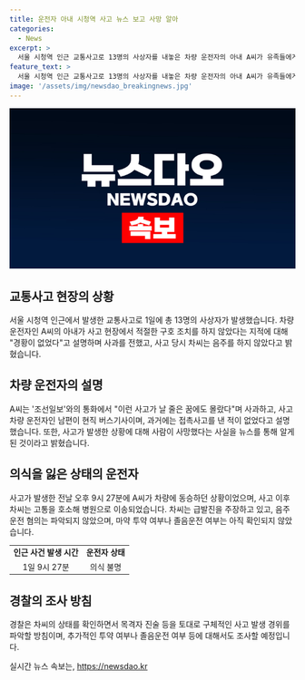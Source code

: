 ```yaml
---
title: 운전자 아내 시청역 사고 뉴스 보고 사망 알아
categories:
  - News
excerpt: >
  서울 시청역 인근 교통사고로 13명의 사상자를 내놓은 차량 운전자의 아내 A씨가 유족들에게 사과했다. A씨는 사고 당시 병원으로 이송된 남편에 동승하고 있었으며, 사고 현장에서 곧바로 검거됐다. 음주운전 혐의는 파악되지 않았고, 경찰은 사고 발생 경위를 확인 중이다. A씨는 사고가 날 줄은 꿈에도 몰랐다며 사과하고, 구호 조치를 하지 않았던 점에 대해 기억이 없다고 주장했다. (150자)
feature_text: >
  서울 시청역 인근 교통사고로 13명의 사상자를 내놓은 차량 운전자의 아내 A씨가 유족들에게 사과했다. A씨는 사고 당시 병원으로 이송된 남편에 동승하고 있었으며, 사고 현장에서 곧바로 검거됐다. 음주운전 혐의는 파악되지 않았고, 경찰은 사고 발생 경위를 확인 중이다. A씨는 사고가 날 줄은 꿈에도 몰랐다며 사과하고, 구호 조치를 하지 않았던 점에 대해 기억이 없다고 주장했다. (150자)
image: '/assets/img/newsdao_breakingnews.jpg'
---
```


<p><img src="/assets/img/newsdao_breakingnews.jpg" alt="flaretime 속보" /></p>

<h2 data-ke-size="size26">교통사고 현장의 상황</h2>

<p data-ke-size="size16">서울 시청역 인근에서 발생한 교통사고로 1일에 총 13명의 사상자가 발생했습니다. 차량 운전자인 A씨의 아내가 사고 현장에서 적절한 구호 조치를 하지 않았다는 지적에 대해 "경황이 없었다"고 설명하며 사과를 전했고, 사고 당시 차씨는 음주를 하지 않았다고 밝혔습니다.</p>

<h2 data-ke-size="size26">차량 운전자의 설명</h2>

<p data-ke-size="size16">A씨는 '조선일보'와의 통화에서 "이런 사고가 날 줄은 꿈에도 몰랐다"며 사과하고, 사고 차량 운전자인 남편이 현직 버스기사이며, 과거에는 접촉사고를 낸 적이 없었다고 설명했습니다. 또한, 사고가 발생한 상황에 대해 사람이 사망했다는 사실을 뉴스를 통해 알게된 것이라고 밝혔습니다.</p>

<h2 data-ke-size="size26">의식을 잃은 상태의 운전자</h2>

<p data-ke-size="size16">사고가 발생한 전날 오후 9시 27분에 A씨가 차량에 동승하던 상황이었으며, 사고 이후 차씨는 고통을 호소해 병원으로 이송되었습니다. 차씨는 급발진을 주장하고 있고, 음주운전 혐의는 파악되지 않았으며, 마약 투약 여부나 졸음운전 여부는 아직 확인되지 않았습니다.</p>

<table>
  <tr>
    <td style="text-align: center; height: 17px;"><b>인근 사건 발생 시간</b></td>
    <td style="text-align: center; height: 17px;"><b>운전자 상태</b></td>
  </tr>
  <tr>
    <td style="text-align: center; height: 17px;">1일 9시 27분</td>
    <td style="text-align: center; height: 17px;">의식 불명</td>
  </tr>
</table>

<h2 data-ke-size="size26">경찰의 조사 방침</h2>

<p data-ke-size="size16">경찰은 차씨의 상태를 확인하면서 목격자 진술 등을 토대로 구체적인 사고 발생 경위를 파악할 방침이며, 추가적인 투약 여부나 졸음운전 여부 등에 대해서도 조사할 예정입니다.</p>
실시간 뉴스 속보는, <a href="https://newsdao.kr" rel="dofollow">https://newsdao.kr</a>


